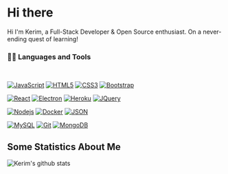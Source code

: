 # Hi there

Hi I'm Kerim, a Full-Stack Developer & Open Source enthusiast. On a never-ending quest of learning!

### 👨‍💻 Languages and Tools

<br />

[![JavaScript](https://img.shields.io/badge/-JavaScript-black?style=flat&logo=javascript&link=https://github.com/krahmanov)](https://github.com/krahmanov)
[![HTML5](https://img.shields.io/badge/-HTML5-E34F26?style=flat&logo=html5&logoColor=white&link=https://github.com/krahmanov)](https://github.com/krahmanov)
[![CSS3](https://img.shields.io/badge/-CSS3-1572B6?style=flat&logo=css3&link=https://github.com/krahmanov)](https://github.com/krahmanov)
[![Bootstrap](https://img.shields.io/badge/-Bootstrap-563D7C?style=flat&logo=bootstrap&link=https://github.com/krahmanov)](https://github.com/krahmanov)

[![React](https://img.shields.io/badge/-React-black?style=flat&logo=react&link=https://github.com/krahmanov)](https://github.com/krahmanov)
[![Electron](https://img.shields.io/badge/-Electron-gray?style=flat&logo=electron&link=https://github.com/krahmanov)](https://github.com/krahmanov)
[![Heroku](https://img.shields.io/badge/-Heroku-gray?style=flat&logo=heroku&link=https://github.com/krahmanov)](https://github.com/krahmanov)
[![JQuery](https://img.shields.io/badge/-JQuery-blue?style=flat&logo=jquery&link=https://github.com/krahmanov)](https://github.com/krahmanov)

[![Nodejs](https://img.shields.io/badge/-Nodejs-green?style=flat&logo=Node.js&link=https://github.com/krahmanov)](https://github.com/krahmanov)
[![Docker](https://img.shields.io/badge/-Docker-black?style=flat&logo=docker&link=https://github.com/krahmanov)](https://github.com/krahmanov)
[![JSON](https://img.shields.io/badge/-json-02569B?style=flat&logo=json&link=https://github.com/krahmanov)](https://github.com/krahmanov)

[![MySQL](https://img.shields.io/badge/-MySQL-black?style=flat&logo=mysql&link=https://github.com/krahmanov)](https://github.com/krahmanov)
[![Git](https://img.shields.io/badge/-Git-black?style=flat&logo=git&link=https://github.com/krahmanov)](https://github.com/krahmanov)
[![MongoDB](https://img.shields.io/badge/-MongoDB-FCA121?style=flat&logo=mongodb&link=https://github.com/krahmanov)](https://github.com/krahmanov)

## Some Statistics About Me

![Kerim's github stats](https://github-readme-stats.vercel.app/api?username=krahmanov&&show_icons=true&title_color=ffffff&icon_color=bb2acf&text_color=daf7dc&bg_color=151515)<br>
